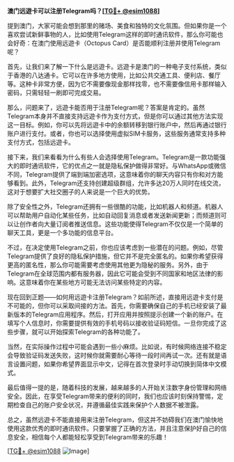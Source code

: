 **澳门远遊卡可以注册Telegram吗？[[TG💪+ @esim1088](https://t.me/s/esim1088)]**

提到澳门，大家可能会想到那里的赌场、美食和独特的文化氛围。但如果你是一个喜欢尝试新鲜事物的人，比如使用Telegram这样的即时通讯软件，那么你可能也会好奇：在澳门使用远遊卡（Octopus Card）是否能顺利注册并使用Telegram呢？

首先，让我们来了解一下什么是远遊卡。远遊卡是澳门的一种电子支付系统，类似于香港的八达通卡。它可以在许多地方使用，比如公共交通工具、便利店、餐厅等。这种卡非常方便，因为它不需要像现金那样找零，也不需要像信用卡那样输入密码，只需轻轻一刷即可完成交易。

那么，问题来了，远遊卡能否用于注册Telegram呢？答案是肯定的。虽然Telegram本身并不直接支持远遊卡作为支付方式，但是你可以通过其他方法实现这一目标。例如，你可以先将远遊卡中的余额转移到银行账户中，然后再通过银行账户进行支付。或者，你也可以选择使用虚拟SIM卡服务，这些服务通常支持多种支付方式，包括远遊卡。

接下来，我们来看看为什么有些人会选择使用Telegram。Telegram是一款功能强大的即时通讯软件，它的优点之一就是隐私保护做得非常好。与WhatsApp或微信不同，Telegram提供了端到端加密选项，这意味着你的聊天内容只有你和对方能够看到。此外，Telegram还支持创建超级群组，允许多达20万人同时在线交流，这对于想要扩大社交圈子的人来说是一个巨大的优势。

除了安全性之外，Telegram还拥有一些很酷的功能，比如机器人和频道。机器人可以帮助用户自动化某些任务，比如自动回复消息或者发送新闻更新；而频道则可以让创作者向大量订阅者推送信息。这些功能使得Telegram不仅仅是一个简单的聊天工具，更是一个多功能的信息平台。

不过，在决定使用Telegram之前，你也应该考虑到一些潜在的问题。例如，尽管Telegram提供了良好的隐私保护措施，但它并不是完全匿名的。如果你希望获得更高的匿名性，那么你可能需要考虑使用其他更为隐秘的服务。另外，由于Telegram在全球范围内都有服务器，因此它可能会受到不同国家和地区法律的影响。这意味着你在某些地方可能无法访问某些特定的内容。

现在回到正题——如何用远遊卡注册Telegram？如前所述，直接用远遊卡支付是不可能的，但你可以采取间接的方法。首先，你需要确保自己的手机已经安装了最新版本的Telegram应用程序。然后，打开应用并按照提示创建一个新的账户。在填写个人信息时，你需要提供有效的手机号码以接收验证码短信。一旦你完成了这些步骤，就可以开始探索Telegram的各种功能了。

当然，在实际操作过程中可能会遇到一些小麻烦。比如说，有时候网络连接不稳定会导致验证码发送失败，这时候你就需要耐心等待一段时间再试一次。还有就是语言设置问题，如果你希望界面显示中文，记得在首次登录时手动切换到简体中文模式。

最后值得一提的是，随着科技的发展，越来越多的人开始关注数字身份管理和网络安全。因此，在享受Telegram带来的便利的同时，我们也应该时刻保持警惕，定期检查自己的账户安全状况，并遵循最佳实践来保护个人数据不被泄露。

总之，虽然远遊卡不能直接用来注册Telegram，但这并不妨碍我们在澳门愉快地使用这款优秀的即时通讯软件。只要掌握了正确的方法，并且注意保护好自己的信息安全，相信每个人都能轻松享受到Telegram带来的乐趣！

[[TG💪+ @esim1088](https://t.me/s/esim1088) ![Image](https://i.postimg.cc/4NQfJmqS/Snipaste-2025-05-13-00-14-12.png)]